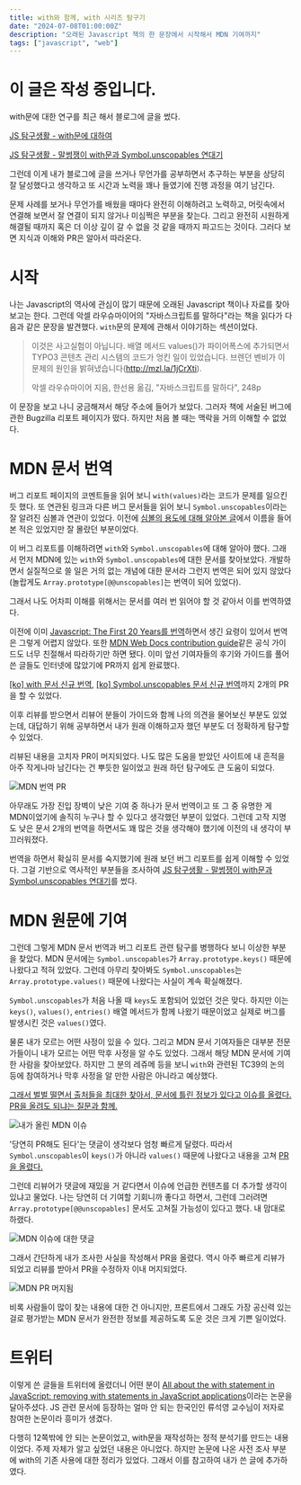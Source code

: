 ```yaml
---
title: with와 함께, with 시리즈 탐구기
date: "2024-07-08T01:00:00Z"
description: "오래된 Javascript 책의 한 문장에서 시작해서 MDN 기여까지"
tags: ["javascript", "web"]
---
```


# 이 글은 작성 중입니다.

with문에 대한 연구를 최근 해서 블로그에 글을 썼다.

[JS 탐구생활 - with문에 대하여](https://witch.work/posts/javascript-with-statement)

[JS 탐구생활 - 말썽쟁이 with문과 Symbol.unscopables 연대기](https://witch.work/posts/javascript-with-statement-2)

그런데 이게 내가 블로그에 글을 쓰거나 무언가를 공부하면서 추구하는 부분을 상당히 잘 달성했다고 생각하고 또 시간과 노력을 꽤나 들였기에 진행 과정을 여기 남긴다.

문제 사례를 보거나 무언가를 배웠을 때마다 완전히 이해하려고 노력하고, 머릿속에서 연결해 보면서 잘 연결이 되지 않거나 미심쩍은 부분을 찾는다. 그리고 완전히 시원하게 해결될 때까지 혹은 더 이상 깊이 갈 수 없을 것 같을 때까지 파고드는 것이다. 그러다 보면 지식과 이해와 PR은 알아서 따라온다.

# 시작

나는 Javascript의 역사에 관심이 많기 때문에 오래된 Javascript 책이나 자료를 찾아보고는 한다. 그런데 악셀 라우슈마이어의 "자바스크립트를 말하다"라는 책을 읽다가 다음과 같은 문장을 발견했다. `with`문의 문제에 관해서 이야기하는 섹션이었다.

> 이것은 사고실험이 아닙니다. 배열 메서드 values()가 파이어폭스에 추가되면서 TYPO3 콘텐츠 관리 시스템의 코드가 엉킨 일이 있었습니다. 브렌던 벤비가 이 문제의 원인을 밝혀냈습니다(http://mzl.la/1jCrXti).
>
> 악셀 라우슈마이어 지음, 한선용 옮김, "자바스크립트를 말하다", 248p

이 문장을 보고 나니 궁금해져서 해당 주소에 들어가 보았다. 그러자 책에 서술된 버그에 관한 Bugzilla 리포트 페이지가 떴다. 하지만 처음 볼 때는 맥락을 거의 이해할 수 없었다.

# MDN 문서 번역

버그 리포트 페이지의 코멘트들을 읽어 보니 `with(values)`라는 코드가 문제를 일으킨 듯 했다. 또 연관된 링크과 다른 버그 문서들을 읽어 보니 `Symbol.unscopables`이라는 잘 알려진 심볼과 연관이 있었다. 이전에 [심볼의 용도에 대해 알아본 글](https://witch.work/posts/javascript-symbol-usage)에서 이름을 들어본 적은 있었지만 잘 몰랐던 부분이었다.

이 버그 리포트를 이해하려면 `with`와 `Symbol.unscopables`에 대해 알아야 했다. 그래서 먼저 MDN에 있는 `with`와 `Symbol.unscopables`에 대한 문서를 찾아보았다. 개발하면서 실질적으로 쓸 일은 거의 없는 개념에 대한 문서라 그런지 번역은 되어 있지 않았다 (놀랍게도 `Array.prototype[@@unscopables]`는 번역이 되어 있었다).

그래서 나도 어차피 이해를 위해서는 문서를 여러 번 읽어야 할 것 같아서 이를 번역하였다.

이전에 이미 [Javascript: The First 20 Years를 번역](https://js-history.vercel.app/)하면서 생긴 요령이 있어서 번역은 그렇게 어렵지 않았다. 또한 [MDN Web Docs contribution guide](https://github.com/mdn/content/blob/main/CONTRIBUTING.md)같은 공식 가이드도 너무 친절해서 따라하기만 하면 됐다. 이미 앞선 기여자들의 후기와 가이드를 풀어 쓴 글들도 인터넷에 많았기에 PR까지 쉽게 완료했다.

[[ko] with 문서 신규 번역](https://github.com/mdn/translated-content/pull/22055), [[ko] Symbol.unscopables 문서 신규 번역](https://github.com/mdn/translated-content/pull/22078)까지 2개의 PR을 할 수 있었다.

이후 리뷰를 받으면서 리뷰어 분들이 가이드와 함께 나의 의견을 물어보신 부분도 있었는데, 대답하기 위해 공부하면서 내가 원래 이해하고자 했던 부분도 더 정확하게 탐구할 수 있었다.

리뷰된 내용을 고치자 PR이 머지되었다. 나도 많은 도움을 받았던 사이트에 내 흔적을 아주 작게나마 남긴다는 건 뿌듯한 일이었고 원래 하던 탐구에도 큰 도움이 되었다.

![MDN 번역 PR](./mdn-translation.png)

아무래도 가장 진입 장벽이 낮은 기여 중 하나가 문서 번역이고 또 그 중 유명한 게 MDN이었기에 솔직히 누구나 할 수 있다고 생각했던 부분이 있었다. 그런데 고작 지명도 낮은 문서 2개의 번역을 하면서도 꽤 많은 것을 생각해야 했기에 이전의 내 생각이 부끄러워졌다.

번역을 하면서 확실히 문서를 숙지했기에 원래 보던 버그 리포트를 쉽게 이해할 수 있었다. 그걸 기반으로 역사적인 부분들을 조사하여 [JS 탐구생활 - 말썽쟁이 with문과 Symbol.unscopables 연대기](https://witch.work/posts/javascript-with-statement-2)를 썼다.

# MDN 원문에 기여

그런데 그렇게 MDN 문서 번역과 버그 리포트 관련 탐구를 병행하다 보니 이상한 부분을 찾았다. MDN 문서에는 `Symbol.unscopables`가 `Array.prototype.keys()` 때문에 나왔다고 적혀 있었다. 그런데 아무리 찾아봐도 `Symbol.unscopables`는 `Array.prototype.values()` 때문에 나왔다는 사실이 계속 확실해졌다.

`Symbol.unscopables`가 처음 나올 때 `keys`도 포함되어 있었던 것은 맞다. 하지만 이는 `keys()`, `values()`, `entries()` 배열 메서드가 함께 나왔기 때문이었고 실제로 버그를 발생시킨 것은 `values()`였다.

물론 내가 모르는 어떤 사정이 있을 수 있다. 그리고 MDN 문서 기여자들은 대부분 전문가들이니 내가 모르는 어떤 막후 사정을 알 수도 있었다. 그래서 해당 MDN 문서에 기여한 사람을 찾아보았다. 하지만 그 분의 레쥬메 등을 보니 `with`와 관련된 TC39의 논의 등에 참여하거나 막후 사정을 알 만한 사람은 아니라고 예상했다.

[그래서 벌벌 떨면서 출처들을 최대한 찾아서, 문서에 틀린 정보가 있다고 이슈를 올렸다. PR을 올려도 되냐는 질문과 함께.](https://github.com/mdn/content/issues/34639)

![내가 올린 MDN 이슈](./mdn-upstream-issue.png)

'당연히 PR해도 된다'는 댓글이 생각보다 엄청 빠르게 달렸다. 따라서 `Symbol.unscopables`이 `keys()`가 아니라 `values()` 때문에 나왔다고 내용을 고쳐 [PR을 올렸다.](https://github.com/mdn/content/pull/34646#issuecomment-2209978411)

그런데 리뷰어가 댓글에 재밌을 거 같다면서 이슈에 언급한 컨텐츠를 더 추가할 생각이 있냐고 물었다. 나는 당연히 더 기여할 기회니까 좋다고 하면서, 그런데 그러려면 `Array.prototype[@@unscopables]` 문서도 고쳐질 가능성이 있다고 했다. 내 맘대로 하랬다.

![MDN 이슈에 대한 댓글](./mdn-upstream-pr-comment.png)

그래서 간단하게 내가 조사한 사실을 작성해서 PR을 올렸다. 역시 아주 빠르게 리뷰가 되었고 리뷰를 받아서 PR을 수정하자 이내 머지되었다.

![MDN PR 머지됨](./mdn-upstream-pr-merged.png)

비록 사람들이 많이 찾는 내용에 대한 건 아니지만, 프론트에서 그래도 가장 공신력 있는 걸로 평가받는 MDN 문서가 완전한 정보를 제공하도록 도운 것은 크게 기쁜 일이었다.

# 트위터

이렇게 쓴 글들을 트위터에 올렸더니 어떤 분이 [All about the with statement in JavaScript: removing with statements in JavaScript applications](https://dl.acm.org/doi/10.1145/2578856.2508173)이라는 논문을 달아주셨다. JS 관련 문서에 등장하는 얼마 안 되는 한국인인 류석영 교수님이 저자로 참여한 논문이라 흥미가 생겼다.

다행히 12쪽밖에 안 되는 논문이었고, with문을 재작성하는 정적 분석기를 만드는 내용이었다. 주제 자체가 알고 싶었던 내용은 아니었다. 하지만 논문에 나온 사전 조사 부분에 with의 기존 사용에 대한 정리가 있었다. 그래서 이를 참고하여 내가 쓴 글에 추가하였다.

